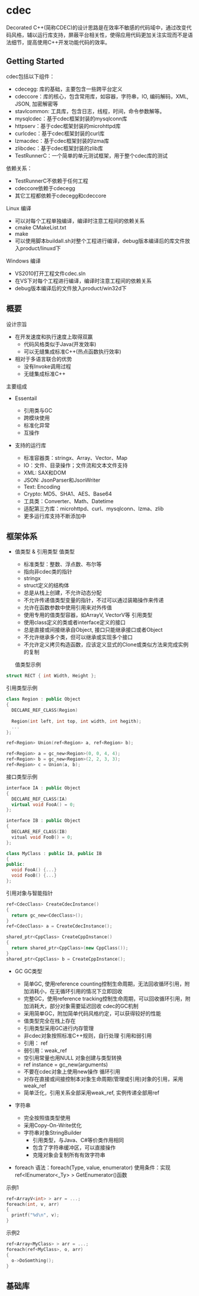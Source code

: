 cdec
====

Decorated C++(简称CDEC)的设计思路是在效率不敏感的代码域中，通过改变代码风格，辅以运行库支持，屏蔽平台相关性，使得应用代码更加关注实现而不是语法细节，提高使用C++开发功能代码的效率。

## Getting Started
cdec包括以下组件：

* cdecegg: 库的基础，主要包含一些跨平台定义
* cdeccore：库的核心，包含常用库，如容器，字符串，IO, 编码解码，XML, JSON, 加密解密等
* stavlcommon: 工具库，包含日志，线程，时间，命令参数解等。
* mysqlcdec：基于cdec框架封装的mysqlconn库
* httpserv：基于cdec框架封装的microhttpd库
* curlcdec：基于cdec框架封装的curl库
* lzmacdec：基于cdec框架封装的lzma库
* zlibcdec：基于cdec框架封装的zlib库
* TestRunnerC：一个简单的单元测试框架，用于整个cdec库的测试

依赖关系：

* TestRunnerC不依赖于任何工程
* cdeccore依赖于cdecegg
* 其它工程都依赖于cdecegg和cdeccore

Linux 编译

* 可以对每个工程单独编译，编译时注意工程间的依赖关系
* cmake CMakeList.txt
* make
* 可以使用脚本buildall.sh对整个工程进行编译，debug版本编译后的库文件放入product/linuxd下

Windows 编译

* VS2010打开工程文件cdec.sln
* 在VS下对每个工程进行编译，编译时注意工程间的依赖关系
* debug版本编译后的文件放入product/win32d下

## 概要
设计宗旨

* 在开发速度和执行速度上取得双赢
  - 代码风格类似于Java(开发效率)
  - 可以无缝集成标准C++(热点函数执行效率)
* 相对于多语言联合的优势
  - 没有Invoke调用过程
  - 无缝集成标准C++

主要组成

* Essentail
  - 引用类与GC
  - 跨模块使用
  - 标准化异常
  - 互操作
   
* 支持的运行库
  - 标准容器类：stringx、Array、Vector、Map
  - IO：文件、目录操作；文件流和文本文件支持
  - XML: SAX和DOM
  - JSON: JsonParser和JsonWriter
  - Text: Encoding
  - Crypto: MD5、SHA1、AES、Base64
  - 工具类：Converter、Math、Datetime
  - 适配第三方库：microhttpd、curl、mysqlconn、lzma、zlib
  - 更多运行库支持不断添加中
  
## 框架体系

* 值类型 & 引用类型
  值类型
    - 标准类型：整数、浮点数、布尔等
    - 指向非cdec类的指针
    - stringx
    - struct定义的结构体
    - 总是从栈上创建，不允许动态分配
    - 不允许传递值类型变量的指针，不过可以通过装箱操作来传递
    - 允许在函数参数中使用引用来对外传值
    - 使用专用的值类型容器，如ArrayV, VectorV等
  引用类型
    - 使用class定义的类或者interface定义的接口
    - 总是直接或间接继承自Object, 接口只能继承接口或者Object
    - 不允许继承多个类，但可以继承或实现多个接口
    - 不允许定义拷贝构造函数，应该定义显式的Clone或类似方法来完成实例的复制

  值类型示例
```C++
struct RECT { int Width, Height };
```

  引用类型示例
```C++
class Region : public Object
{
  DECLARE_REF_CLASS(Region)
  
  Region(int left, int top, int width, int hegith);
  ...
};

ref<Region> Union(ref<Region> a, ref<Region> b);

ref<Region> a = gc_new<Region>(0, 0, 4, 4);
ref<Region> b = gc_new<Region>(2, 2, 3, 3);
ref<Region> c = Union(a, b);
```

  接口类型示例
```C++
interface IA : public Object
{
  DECLARE_REF_CLASS(IA)
  virtual void FooA() = 0;
};

interface IB : public Object
{
  DECLARE_REF_CLASS(IB)
  vitual void FooB() = 0;
};

class MyClass : public IA, public IB
{
public:
  void FooA() {...}
  void FooB() {...}
};
```

  引用对象与智能指针
```C++
ref<CdecClass> CreateCdecInstance()
{
  return gc_new<CdecClass>();
}
ref<CdecClass> a = CreateCdecInstance();

shared_ptr<CppClass> CreateCppInstance()
{
  return shared_ptr<CppClass>(new CppClass());
}
shared_ptr<CppClass> b = CreateCppInstance();
```

* GC
  GC类型
    - 简单GC, 使用reference counting控制生命周期，无法回收循环引用，附加消耗小，在无循环引用的情况下立即回收
    - 完整GC，使用reference tracking控制生命周期，可以回收循环引用，附加消耗大，部分对象需要延迟回收
  cdec的GC机制
    - 采用简单GC，附加简单代码风格约定，可以获得较好的性能
    - 值类型完全在栈上存在
    - 引用类型采用GC进行内存管理
    - 非cdec对象按照标准C++规则，自行处理
  引用和弱引用
    - 引用： ref<ClassName>
    - 弱引用：weak_ref<ClassName>
    - 空引用常量也用NULL
  对象创建与类型转换
    - ref<ClassType> instance = gc_new<ClassType>(arguments)
    - 不要在cdec对象上使用new操作
  循环引用
    - 对存在直接或间接控制本对象生命周期(管理或引用)对象的引用，采用weak_ref
    - 简单泛化，引用关系全部采用weak_ref, 实例传递全部用ref

* 字符串
  - 完全按照值类型使用
  - 采用Copy-On-Write优化
  - 字符串对象StringBuilder
    - 引用类型，与Java、C#等价类作用相同
    - 包含了字符串缓冲区，可以直接操作
    - 克隆对象会复制所有有效字符串

* foreach
  语法：foreach(Type, value, enumerator)
  使用条件：实现ref<IEnumerator<_Ty> > GetEnumerator()函数

示例1
```C++
ref<ArrayV<int> > arr = ...;
foreach(int, v, arr)
{
  printf("%d\n", v);
}
```
示例2
```C++
ref<Array<MyClass> > arr = ...;
foreach(ref<MyClass>, o, arr)
{
  o->DoSomthing();
}
```

## 基础库
